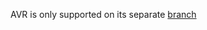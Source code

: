 AVR is only supported on its separate [branch](https://github.com/diydrones/ardupilot/tree/master-AVR])
